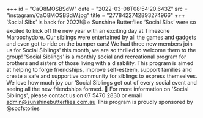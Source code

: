 +++
id = "CaO8MOSBSdW"
date = "2022-03-08T08:54:20.643Z"
src = "instagram/CaO8MOSBSdW.jpg"
title = "2778422742893274966"
+++
‘Social Sibs’ is back for 2022!😄⭐️ Sunshine Butterflies ‘Social Sibs’ were so excited to kick off the new year with an exciting day at Timezone Maroochydore. Our siblings were entertained by all the games and gadgets and even got to ride on the bumper cars! We had three new members join us for Social Siblings' this month, we are so thrilled to welcome them to the group! 'Social Siblings' is a monthly social and recreational program for brothers and sisters of those living with a disability. This program is aimed at helping to forge friendships, improve self-esteem, support families and create a safe and supportive community for siblings to express themselves. We love how much joy our ‘Social Siblings get out of every social event and seeing all the new friendships formed. 💜 For more information on 'Social Siblings', please contact us on 07 5470 2830 or email admin@sunshinebutterflies.com.au This program is proudly sponsored by @socfstories